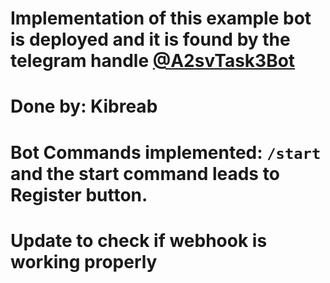 # Implementation of this example bot is deployed and it is found by the telegram handle [@A2svTask3Bot](https://t.me/A2svTask3Bot)

# Done by: Kibreab
# Bot Commands implemented: `/start` and the start command leads to Register button.

# Update to check if webhook is working properly
